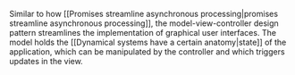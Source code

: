 ---
---

Similar to how [[Promises streamline asynchronous processing|promises streamline asynchronous processing]], the model-view-controller design pattern streamlines the implementation of graphical user interfaces. The model holds the [[Dynamical systems have a certain anatomy|state]] of the application, which can be manipulated by the controller and which triggers updates in the view.